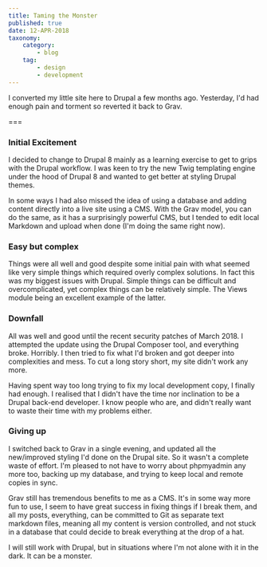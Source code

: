 ```yaml
---
title: Taming the Monster
published: true
date: 12-APR-2018
taxonomy:
    category:
        - blog
    tag:
        - design
        - development
---
```


I converted my little site here to Drupal a few months ago. Yesterday, I'd had enough pain and torment so reverted it back to Grav.

===

### Initial Excitement

I decided to change to Drupal 8 mainly as a learning exercise to get to grips with the Drupal workflow.  I was keen to try the new Twig templating engine under the hood of Drupal 8 and wanted to get better at styling Drupal themes.

In some ways I had also missed the idea of using a database and adding content directly into a live site using a CMS.  With the Grav model, you can do the same, as it has a surprisingly powerful CMS, but I tended to edit local Markdown and upload  when done (I'm doing the same right now).

### Easy but complex

Things were all well and good despite some initial pain with what seemed like very simple things which required overly complex solutions.   In fact this was my biggest issues with Drupal.  Simple things can be difficult and overcomplicated, yet complex things can be relatively simple. The Views module being an excellent example of the latter.

### Downfall

All was well and good until the recent security patches of March 2018.  I attempted the update using the Drupal Composer tool, and everything broke. Horribly.  I then tried to fix what I'd broken and got deeper into complexities and mess.  To cut a long story short, my site didn't work any more.

Having spent way too long trying to fix my local development copy, I finally had enough.  I realised that I didn't have the time nor inclination to be a Drupal back-end developer.  I know people who are, and didn't really want to waste their time with my problems either.

### Giving up

I switched back to Grav in a single evening, and updated all the new/improved styling I'd done on the Drupal site.  So it wasn't a complete waste of effort.   I'm pleased to not have to worry about phpmyadmin any more too, backing up my database, and trying to keep local and remote copies in sync.

Grav still has tremendous benefits to me as a CMS.  It's in some way more fun to use, I seem to have great success in fixing things if I break them, and all my posts, everything, can be committed to Git as separate text markdown files, meaning all my content is version controlled, and not stuck in a database that could decide to break everything at the drop of a hat.

I will still work with Drupal, but in situations where I'm not alone with it in the dark.  It can be a monster.


